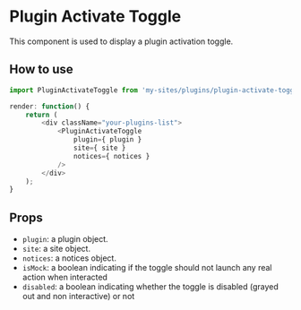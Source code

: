 # Plugin Activate Toggle

This component is used to display a plugin activation toggle.

## How to use

```js
import PluginActivateToggle from 'my-sites/plugins/plugin-activate-toggle';

render: function() {
	return (
		<div className="your-plugins-list">
			<PluginActivateToggle
				plugin={ plugin }
				site={ site }
				notices={ notices }
			/>
		</div>
	);
}
```

## Props

- `plugin`: a plugin object.
- `site`: a site object.
- `notices`: a notices object.
- `isMock`: a boolean indicating if the toggle should not launch any real action when interacted
- `disabled`: a boolean indicating whether the toggle is disabled (grayed out and non interactive) or not
